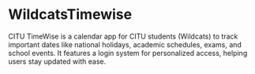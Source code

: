 # WildcatsTimewise

CITU TimeWise is a calendar app for CITU students (Wildcats) to track important dates like national holidays, academic schedules, exams, and school events. It features a login system for personalized access, helping users stay updated with ease.
